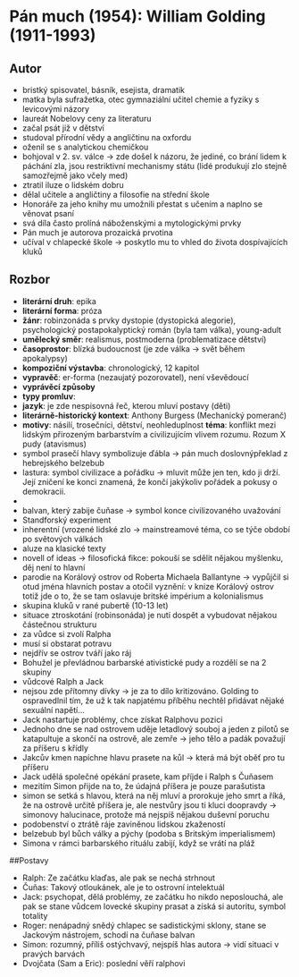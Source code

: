 # Pán much (1954): William Golding (1911-1993)
## Autor
- bristký spisovatel, básník, esejista, dramatik
- matka byla sufražetka, otec gymnaziální učitel chemie a fyziky s levicovými názory
- laureát Nobelovy ceny za literaturu
- začal psát již v dětství
- studoval přírodní vědy a angličtinu na oxfordu
- oženil se s analytickou chemičkou
- bohjoval v 2. sv. válce $\to$ zde došel k názoru, že jediné, co brání lidem k
páchání zla, jsou restriktivní mechanismy státu (lidé produkují zlo stejně samozřejmě 
jako včely med)
- ztratil iluze o lidském dobru
- dělal učitele a angličtiny a filosofie na střední škole
- Honoráře za jeho knihy mu umožnili přestat s učením a naplno se věnovat psaní
- svá díla často prolíná náboženskými a mytologickými prvky
- Pán much je autorova prozaická prvotina
- učíval v chlapecké škole $\to$ poskytlo mu to vhled do života dospívajících kluků

## Rozbor
- **literární druh**: epika
- **literární forma**: próza
- **žánr**: robinzonáda s prvky dystopie (dystopická alegorie), psychologický
postapokalyptický román (byla tam válka), young-adult
- **umělecký směr**: realismus, postmoderna (problematizace dětství)
- **časoprostor**: blízká budoucnost (je zde válka $\to$ svět během apokalypsy)
- **kompoziční výstavba**: chronologický, 12 kapitol
- **vypravěč**: er-forma (nezaujatý pozorovatel), není vševědoucí
- **vyprávěcí způsoby**
- **typy promluv**:
- **jazyk**: je zde nespisovná řeč, kterou mluví postavy (děti)
- **literárně-historický kontext**: Anthony Burgess (Mechanický pomeranč)
- **motivy**: násilí, trosečníci, dětství, neohleduplnost
 **téma**: konflikt mezi lidským přirozeným barbarstvím a civilizujícím vlivem rozumu.
Rozum X pudy (atavismus)
- symbol prasečí hlavy symbolizuje ďábla $\to$ pán much doslovnýpřeklad z hebrejského
belzebub
- lastura: symbol civilizace a pořádku $\to$ mluvit může jen ten, kdo ji drží.
Její zničení ke konci znamená, že končí jakýkoliv pořádek a pokusy o demokracii.
- 
- balvan, který zabije čuňase $\to$ symbol konce civilizovaného uvažování
- Standforský experiment
- inherentní (vrozené lidské zlo $\to$ mainstreamové téma, co se týče období po 
světových válkách
- aluze na klasické texty
- novell of ideas $\to$ filosofická fikce: pokouší se sdělit nějakou myšlenku,
děj není to hlavní
- parodie na Korálový ostrov od Roberta Michaela Ballantyne $\to$ vypůjčil si
otud jména hlavních postav a otočil vyznění: v knize Korálový ostrov totiž jde
o to, že se tam oslavuje britské impérium a kolonialismus
- skupina kluků v rané pubertě (10-13 let)
- situace ztroskotání (robinsonáda) je nutí dospět a vybudovat nějakou částečnou
strukturu
- za vůdce si zvolí Ralpha
- musí si obstarat potravu
- nejdřív se ostrov tváří jako ráj
- Bohužel je převládnou barbarské ativistické pudy a rozdělí se na 2 skupiny
- vůdcové Ralph a Jack
- nejsou zde přítomny dívky $\to$ je za to dílo kritizováno. Golding to ospravedlnil
tím, že už k tak napjatému příběhu nechtěl přidávat nějaké sexuální napětí...
- Jack nastartuje problémy, chce získat Ralphovu pozici
- Jednoho dne se nad ostrovem uděje letadlový souboj a jeden z pilotů se katapultuje
a skončí na ostrově, ale zemře $\to$ jeho tělo a padák považují za příšeru s křídly
- Jakcův kmen napíchne hlavu prasete na kůl $\to$ která má být oběť pro tu příšeru
- Jack udělá společné opékání prasete, kam příjde i Ralph s Čuňasem
- mezitím Simon přijde na to, že údajná příšera je pouze parašutista
- simon se setká s hlavou, která na něj mluví a prorokuje jeho smrt a říká, že na
ostrově určitě příšera je, ale nestvůry jsou ti kluci doopravdy $\to$ simonovy
halucinace, protože má nejspíš nějakou duševní poruchu
- podobenství o ztrátě ráje zaviněnou lidskou zkažeností
- belzebub byl bůch války a pýchy (podoba s Britským imperialismem)
- Simona v rámci barbarského rituálu zabijí, když se vrátí na pláž


##Postavy
- Ralph: Ze začátku klaďas, ale pak se nechá strhnout
- Čuňas: Takový otloukánek, ale je to ostrovní intelektuál
- Jack: psychopat, dělá problémy, ze začátku ho nikdo neposlouchá, ale pak se stane
vůdcem lovecké skupiny prasat a získá si autoritu, symbol totality
- Roger: nenápadný snědý chlapec se sadistickými sklony, stane se Jackovým nástrojem,
schodí na čuňase balvan
- Simon: rozumný, příliš ostýchvavý, nejspíš hlas autora $\to$ vidí situaci v pravých
barvách
- Dvojčata (Sam a Eric): poslední věří ralphovi
